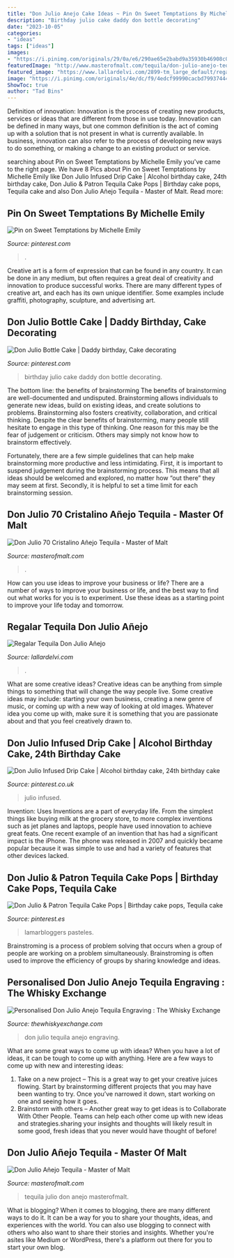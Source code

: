 ```yaml
---
title: "Don Julio Anejo Cake Ideas ~ Pin On Sweet Temptations By Michelle Emily"
description: "Birthday julio cake daddy don bottle decorating"
date: "2023-10-05"
categories:
- "ideas"
tags: ["ideas"]
images:
- "https://i.pinimg.com/originals/29/0a/e6/290ae65e2babd9a35930b46908c0b541.jpg"
featuredImage: "http://www.masterofmalt.com/tequila/don-julio-anejo-tequila.jpg"
featured_image: "https://www.lallardelvi.com/2899-tm_large_default/regalar-don-julio-anejo.jpg"
image: "https://i.pinimg.com/originals/4e/dc/f9/4edcf99990cacbd7993744439831fd0e.jpg"
ShowToc: true
author: "Tad Bins"
---
```



Definition of innovation:
Innovation is the process of creating new products, services or ideas that are different from those in use today. Innovation can be defined in many ways, but one common definition is the act of coming up with a solution that is not present in what is currently available. In business, innovation can also refer to the process of developing new ways to do something, or making a change to an existing product or service.

	

		
searching about Pin on Sweet Temptations by Michelle Emily you've came to the right page. We have 8 Pics about Pin on Sweet Temptations by Michelle Emily like Don Julio Infused Drip Cake | Alcohol birthday cake, 24th birthday cake, Don Julio &amp; Patron Tequila Cake Pops | Birthday cake pops, Tequila cake and also Don Julio Añejo Tequila - Master of Malt. Read more:
		
    
## Pin On Sweet Temptations By Michelle Emily

<img loading=lazy src="https://i.pinimg.com/736x/cf/3a/d7/cf3ad717cfeee5febab7e4c19ca11708.jpg" onerror="this.onerror=null;this.src='https://tse4.mm.bing.net/th?id=OIP.f3e6i8K1iqBmcJDT5cYYggHaIo&amp;pid=15.1';" alt="Pin on Sweet Temptations by Michelle Emily">

_Source: pinterest.com_

>. 

	

Creative art is a form of expression that can be found in any country. It can be done in any medium, but often requires a great deal of creativity and innovation to produce successful works. There are many different types of creative art, and each has its own unique identifier. Some examples include graffiti, photography, sculpture, and advertising art.

    
## Don Julio Bottle Cake | Daddy Birthday, Cake Decorating

<img loading=lazy src="https://i.pinimg.com/originals/4e/dc/f9/4edcf99990cacbd7993744439831fd0e.jpg" onerror="this.onerror=null;this.src='https://tse3.mm.bing.net/th?id=OIP.dQ5hiXXn5hSD5ziF_qv2GQAAAA&amp;pid=15.1';" alt="Don Julio Bottle Cake | Daddy birthday, Cake decorating">

_Source: pinterest.com_

>birthday julio cake daddy don bottle decorating. 

	

The bottom line: the benefits of brainstorming
The benefits of brainstorming are well-documented and undisputed. Brainstorming allows individuals to generate new ideas, build on existing ideas, and create solutions to problems. Brainstorming also fosters creativity, collaboration, and critical thinking.
Despite the clear benefits of brainstorming, many people still hesitate to engage in this type of thinking. One reason for this may be the fear of judgement or criticism. Others may simply not know how to brainstorm effectively.

Fortunately, there are a few simple guidelines that can help make brainstorming more productive and less intimidating. First, it is important to suspend judgement during the brainstorming process. This means that all ideas should be welcomed and explored, no matter how “out there” they may seem at first. Secondly, it is helpful to set a time limit for each brainstorming session.

    
## Don Julio 70 Cristalino Añejo Tequila - Master Of Malt

<img loading=lazy src="https://www.masterofmalt.com/tequila/don-julio/don-julio-70-cristalino-anejo-tequila.jpg" onerror="this.onerror=null;this.src='https://tse1.mm.bing.net/th?id=OIP.gv_aMYTAC1pqOqTuULnSsQAAAA&amp;pid=15.1';" alt="Don Julio 70 Cristalino Añejo Tequila - Master of Malt">

_Source: masterofmalt.com_

>. 

	

How can you use ideas to improve your business or life?
There are a number of ways to improve your business or life, and the best way to find out what works for you is to experiment. Use these ideas as a starting point to improve your life today and tomorrow.

    
## Regalar Tequila Don Julio Añejo

<img loading=lazy src="https://www.lallardelvi.com/2899-tm_large_default/regalar-don-julio-anejo.jpg" onerror="this.onerror=null;this.src='https://tse3.mm.bing.net/th?id=OIP.lTYKNBMhJxvKR6l6e-s27AAAAA&amp;pid=15.1';" alt="Regalar Tequila Don Julio Añejo">

_Source: lallardelvi.com_

>. 

	

What are some creative ideas?
Creative ideas can be anything from simple things to something that will change the way people live. Some creative ideas may include: starting your own business, creating a new genre of music, or coming up with a new way of looking at old images. Whatever idea you come up with, make sure it is something that you are passionate about and that you feel creatively drawn to.

    
## Don Julio Infused Drip Cake | Alcohol Birthday Cake, 24th Birthday Cake

<img loading=lazy src="https://i.pinimg.com/originals/29/0a/e6/290ae65e2babd9a35930b46908c0b541.jpg" onerror="this.onerror=null;this.src='https://tse4.mm.bing.net/th?id=OIP.46FeSlJmu0xYJJS5cYHuXwHaJb&amp;pid=15.1';" alt="Don Julio Infused Drip Cake | Alcohol birthday cake, 24th birthday cake">

_Source: pinterest.co.uk_

>julio infused. 

	

Invention: Uses
Inventions are a part of everyday life. From the simplest things like buying milk at the grocery store, to more complex inventions such as jet planes and laptops, people have used innovation to achieve great feats. 
One recent example of an invention that has had a significant impact is the iPhone. The phone was released in 2007 and quickly became popular because it was simple to use and had a variety of features that other devices lacked.

    
## Don Julio &amp; Patron Tequila Cake Pops | Birthday Cake Pops, Tequila Cake

<img loading=lazy src="https://i.pinimg.com/originals/3b/d6/8c/3bd68cca3b7e5d948216b3648c7bbdbf.jpg" onerror="this.onerror=null;this.src='https://tse2.mm.bing.net/th?id=OIP.kh1morSxV2nYgPhc88m91QHaHa&amp;pid=15.1';" alt="Don Julio &amp; Patron Tequila Cake Pops | Birthday cake pops, Tequila cake">

_Source: pinterest.es_

>lamarbloggers pasteles. 

	

Brainstroming is a process of problem solving that occurs when a group of people are working on a problem simultaneously. Brainstroming is often used to improve the efficiency of groups by sharing knowledge and ideas.

    
## Personalised Don Julio Anejo Tequila Engraving : The Whisky Exchange

<img loading=lazy src="https://www.thewhiskyexchange.com/components/feature/engraving/assets/application/themes/donJulio/logo.png?v=04102017" onerror="this.onerror=null;this.src='https://tse2.mm.bing.net/th?id=OIP.b6us2tn0vreQ0Dl6u5IhZQHaFN&amp;pid=15.1';" alt="Personalised Don Julio Anejo Tequila Engraving : The Whisky Exchange">

_Source: thewhiskyexchange.com_

>don julio tequila anejo engraving. 

	

What are some great ways to come up with ideas?
When you have a lot of ideas, it can be tough to come up with anything. Here are a few ways to come up with new and interesting ideas: 
1. Take on a new project – This is a great way to get your creative juices flowing. Start by brainstorming different projects that you may have been wanting to try. Once you’ve narrowed it down, start working on one and seeing how it goes. 
2. Brainstorm with others – Another great way to get ideas is to Collaborate With Other People. Teams can help each other come up with new ideas and strategies.sharing your insights and thoughts will likely result in some good, fresh ideas that you never would have thought of before! 

    
## Don Julio Añejo Tequila - Master Of Malt

<img loading=lazy src="http://www.masterofmalt.com/tequila/don-julio-anejo-tequila.jpg" onerror="this.onerror=null;this.src='https://tse2.mm.bing.net/th?id=OIP.coRnyRW9ID6lpgHLWM5rCgAAAA&amp;pid=15.1';" alt="Don Julio Añejo Tequila - Master of Malt">

_Source: masterofmalt.com_

>tequila julio don anejo masterofmalt. 

	

What is blogging?
When it comes to blogging, there are many different ways to do it. It can be a way for you to share your thoughts, ideas, and experiences with the world. You can also use blogging to connect with others who also want to share their stories and insights. Whether you're asites like Medium or WordPress, there's a platform out there for you to start your own blog.

